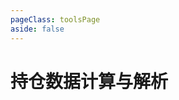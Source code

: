 ```yaml
---
pageClass: toolsPage
aside: false
---
```


# 持仓数据计算与解析


<ClientOnly>
  <holdingData />
</ClientOnly>




<script setup>
  import holdingData from '../vueCom/holding/index.vue';
</script>